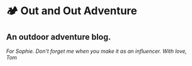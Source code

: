 # 🏕 Out and Out Adventure 

## An outdoor adventure blog. 
_For Sophie. Don't forget me when you make it as an influencer. With love, Tom_

